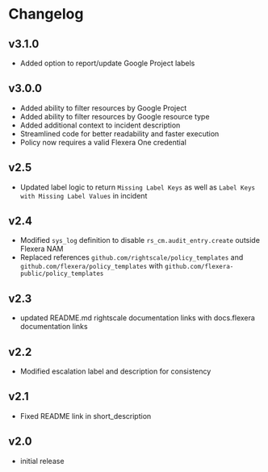 # Changelog

## v3.1.0

- Added option to report/update Google Project labels

## v3.0.0

- Added ability to filter resources by Google Project
- Added ability to filter resources by Google resource type
- Added additional context to incident description
- Streamlined code for better readability and faster execution
- Policy now requires a valid Flexera One credential

## v2.5

- Updated label logic to return `Missing Label Keys` as well as `Label Keys with Missing Label Values` in incident

## v2.4

- Modified `sys_log` definition to disable `rs_cm.audit_entry.create` outside Flexera NAM
- Replaced references `github.com/rightscale/policy_templates` and `github.com/flexera/policy_templates` with `github.com/flexera-public/policy_templates`

## v2.3

- updated README.md rightscale documentation links with docs.flexera documentation links

## v2.2

- Modified escalation label and description for consistency

## v2.1

- Fixed README link in short_description

## v2.0

- initial release
